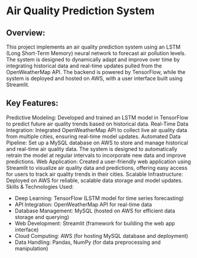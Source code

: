 # Air Quality Prediction System

## Overview:

This project implements an air quality prediction system using an LSTM (Long Short-Term Memory) neural network to forecast air pollution levels. The system is designed to dynamically adapt and improve over time by integrating historical data and real-time updates pulled from the OpenWeatherMap API. The backend is powered by TensorFlow, while the system is deployed and hosted on AWS, with a user interface built using Streamlit.

## Key Features:

Predictive Modeling: Developed and trained an LSTM model in TensorFlow to predict future air quality trends based on historical data.
Real-Time Data Integration: Integrated OpenWeatherMap API to collect live air quality data from multiple cities, ensuring real-time model updates.
Automated Data Pipeline: Set up a MySQL database on AWS to store and manage historical and real-time air quality data. The system is designed to automatically retrain the model at regular intervals to incorporate new data and improve predictions.
Web Application: Created a user-friendly web application using Streamlit to visualize air quality data and predictions, offering easy access for users to track air quality trends in their cities.
Scalable Infrastructure: Deployed on AWS for reliable, scalable data storage and model updates.
Skills & Technologies Used:
+ Deep Learning: TensorFlow (LSTM model for time series forecasting)
+ API Integration: OpenWeatherMap API for real-time data
+ Database Management: MySQL (hosted on AWS for efficient data storage and querying)
+ Web Development: Streamlit (framework for building the web app interface)
+ Cloud Computing: AWS (for hosting MySQL database and deployment)
+ Data Handling: Pandas, NumPy (for data preprocessing and manipulation)
